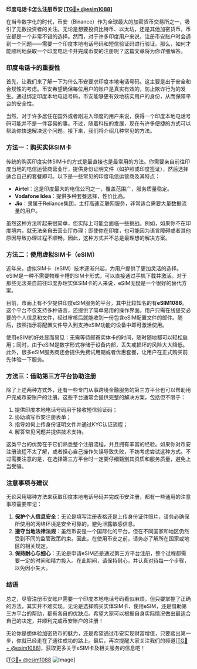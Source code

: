 **印度电话卡怎么注册币安 [[TG💪+ @esim1088](https://t.me/s/esim1088)]**

在当今数字化的时代，币安（Binance）作为全球最大的加密货币交易所之一，吸引了无数投资者的关注。无论是想要投资比特币、以太坊，还是其他加密货币，币安都是一个非常不错的选择。然而，对于许多印度用户来说，注册币安账户时会遇到一个问题——需要一个印度本地电话号码和短信验证码进行验证。那么，如何才能顺利地获取一个印度电话卡并完成币安的注册呢？这篇文章将为你详细解答。

### 印度电话卡的重要性

首先，让我们来了解一下为什么币安要求印度本地电话号码。这主要是出于安全和合规性的考虑。币安希望确保每位用户的账户是真实有效的，防止欺诈行为的发生。通过绑定印度本地电话号码，币安能够更有效地核实用户的身份，从而保障平台的安全性。

当然，对于许多居住在国外或者刚进入印度的用户来说，获得一个印度本地电话号码可能并不是一件容易的事。不过，随着科技的发展，现在有许多便捷的方式可以帮助你快速解决这个问题。接下来，我们将介绍几种常见的方法。

### 方法一：购买实体SIM卡

传统的购买印度实体SIM卡的方式是最直接也是最常用的方法。你需要亲自前往印度当地的电信运营商营业厅，提供身份证明文件（如护照或印度签证），然后选择适合自己的套餐即可。以下是一些常见的印度电信运营商及其特点：

- **Airtel**：这是印度最大的电信公司之一，覆盖范围广，服务质量稳定。
- **Vodafone Idea**：提供多种套餐选择，性价比高。
- **Jio**：隶属于Reliance集团，主打高速互联网服务，非常适合需要大量数据流量的用户。

虽然这种方法听起来很简单，但实际上可能会面临一些挑战。例如，如果你不在印度境内，就无法亲自去营业厅办理；即使你在印度，也可能因为语言障碍或者其他原因导致办理过程不顺畅。因此，这种方式并不总是最理想的解决方案。

### 方法二：使用虚拟SIM卡（eSIM）

近年来，虚拟SIM卡（eSIM）技术逐渐兴起，为用户提供了更加灵活的选择。eSIM是一种不需要物理卡槽的SIM卡形式，可以直接通过手机下载并激活。对于那些无法亲自前往印度办理实体SIM卡的人来说，eSIM无疑是一个很好的替代方案。

目前，市面上有不少提供印度eSIM服务的平台，其中比较知名的有**eSIM1088**。这个平台不仅支持多种语言，还提供了简单易用的操作界面。用户只需在线提交必要的个人信息和文件，经过审核后就能收到一份包含eSIM配置文件的邮件。随后，按照指示将配置文件导入到支持eSIM功能的设备中即可激活使用。

使用eSIM的好处显而易见：无需等待邮寄实体卡的时间，随时随地都可以轻松启用；同时，由于eSIM是数字形式存储于设备内部，丢失或损坏的风险大大降低。此外，很多eSIM服务商还会提供免费试用期或者优惠套餐，让用户在正式购买前先体验一下服务。

### 方法三：借助第三方平台协助注册

除了上述两种方式外，还有一些专门从事跨境金融服务的第三方平台也可以帮助用户完成币安账户的注册。这些平台通常会提供完整的解决方案，包括但不限于：

1. 提供印度本地电话号码用于接收短信验证码；
2. 协助填写币安注册表单；
3. 指导如何上传身份证明文件并通过KYC认证流程；
4. 解答常见问题并提供技术支持。

这类平台的优势在于它们熟悉整个注册流程，并且拥有丰富的经验。如果你对币安注册流程不太了解，或者担心自己操作失误导致失败，不妨考虑尝试这种方式。不过需要注意的是，在选择第三方平台时一定要仔细甄别其资质和服务质量，避免上当受骗。

### 注意事项与建议

无论采用哪种方法来获取印度本地电话号码并完成币安注册，都有一些通用的注意事项需要牢记：

1. **保护个人信息安全**：无论是填写注册表格还是上传身份证件照片，请务必确保所使用的网络环境是安全可靠的，避免泄露敏感信息。
2. **遵守当地法律法规**：虽然币安是一个国际化的平台，但在不同国家和地区仍然受到不同的监管政策约束。因此，在使用币安之前，请务必了解所在国家或地区的相关规定。
3. **保持耐心与细心**：无论是申请eSIM还是通过第三方平台注册，整个过程都需要一定的时间和精力投入。在此期间，请保持耐心，并认真对待每一个步骤，以免因小失大。

### 结语

总之，尽管注册币安账户需要一个印度本地电话号码看似麻烦，但只要掌握了正确的方法，其实并不难实现。无论是选择购买实体SIM卡、使用eSIM，还是借助第三方平台的帮助，都有各自的优缺点。希望大家可以根据自身实际情况做出最适合自己的决定，并顺利完成币安账户的注册！

无论你是想体验加密货币的魅力，还是希望通过币安实现财富增值，只要踏出第一步，你就已经走在了通往成功的路上。最后，再次提醒大家关注我们的频道[[TG💪+ @esim1088](https://t.me/s/esim1088)]，获取更多关于eSIM卡及相关服务的信息吧！

[[TG💪+ @esim1088](https://t.me/s/esim1088) ![Image](https://i.postimg.cc/4NQfJmqS/Snipaste-2025-05-13-00-14-12.png)]
